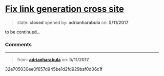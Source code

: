 # [Fix link generation cross site](https://github.com/adrianharabula/condr/issues/74)

> state: **closed** opened by: **adrianharabula** on: **5/11/2017**

to be continued...

### Comments

---
> from: [**adrianharabula**](https://github.com/adrianharabula/condr/issues/74#issuecomment-300905243) on: **5/11/2017**

32e705030ee0f657d945be1d2fd929baf0d06c1f
